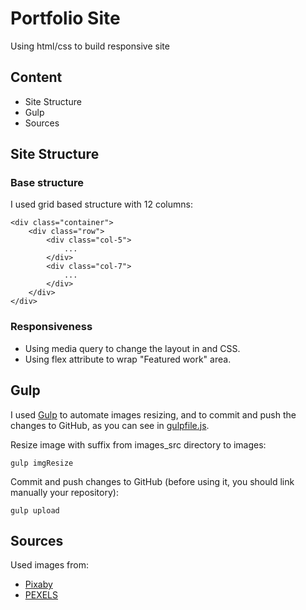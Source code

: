 # Portfolio Site
Using html/css to build responsive site

## Content
* Site Structure
* Gulp
* Sources

## Site Structure

### Base structure
I used grid based structure with 12 columns:  
```
<div class="container">
    <div class="row">
        <div class="col-5">
            ...
        </div>
        <div class="col-7">
            ...
        </div>
    </div>
</div>
```

### Responsiveness
- Using media query to change the layout in <picture> and CSS.
- Using flex attribute to wrap "Featured work" area.

## Gulp

I used [Gulp](http://http://gulpjs.com/) to automate images resizing, and to commit and push the changes to GitHub, as you can see in [gulpfile.js](gulpfile.js).

Resize image with suffix from images_src directory to images: 
```
gulp imgResize
```

Commit and push changes to GitHub (before using it, you should link manually your repository): 
```
gulp upload
```

## Sources

Used images from:
* [Pixaby](https://pixabay.com/)
* [PEXELS](https://www.pexels.com/)



